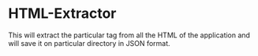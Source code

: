 # HTML-Extractor
This will extract the particular tag from all the HTML of the application and will save it on particular directory in JSON format.
